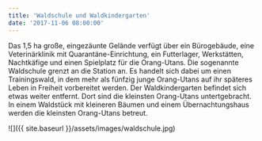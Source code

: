 ```yaml
---
title: 'Waldschule und Waldkindergarten'
date: '2017-11-06 08:00:00'
---
```


Das 1,5 ha große, eingezäunte Gelände verfügt über ein Bürogebäude, eine Veterinärklinik mit Quarantäne-Einrichtung, ein Futterlager, Werkstätten, Nachtkäfige und einen Spielplatz für die Orang-Utans. Die sogenannte Waldschule grenzt an die Station an. Es handelt sich dabei um einen Trainingswald, in dem mehr als fünfzig junge Orang-Utans auf ihr späteres Leben in Freiheit vorbereitet werden. Der Waldkindergarten befindet sich etwas weiter entfernt. Dort sind die kleinsten Orang-Utans untertgebracht. In einem Waldstück mit kleineren Bäumen und einem Übernachtungshaus werden die kleinsten Orang-Utans betreut.

![]({{ site.baseurl }}/assets/images/waldschule.jpg)